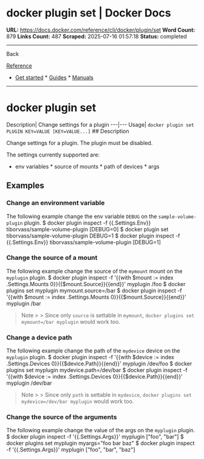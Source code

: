 # docker plugin set | Docker Docs

**URL:** https://docs.docker.com/reference/cli/docker/plugin/set
**Word Count:** 879
**Links Count:** 487
**Scraped:** 2025-07-16 01:57:18
**Status:** completed

---

Back

[Reference](https://docs.docker.com/reference/)

  * [Get started](https://docs.docker.com/get-started/)   * [Guides](https://docs.docker.com/guides/)   * [Manuals](https://docs.docker.com/manuals/)

* * *

# docker plugin set

Description| Change settings for a plugin   ---|---   Usage| `docker plugin set PLUGIN KEY=VALUE [KEY=VALUE...]`      ## Description

Change settings for a plugin. The plugin must be disabled.

The settings currently supported are:

  * env variables   * source of mounts   * path of devices   * args

## Examples

### Change an environment variable

The following example change the env variable `DEBUG` on the `sample-volume-plugin` plugin.               $ docker plugin inspect -f {{.Settings.Env}} tiborvass/sample-volume-plugin     [DEBUG=0]          $ docker plugin set tiborvass/sample-volume-plugin DEBUG=1          $ docker plugin inspect -f {{.Settings.Env}} tiborvass/sample-volume-plugin     [DEBUG=1]     

### Change the source of a mount

The following example change the source of the `mymount` mount on the `myplugin` plugin.               $ docker plugin inspect -f '{{with $mount := index .Settings.Mounts 0}}{{$mount.Source}}{{end}}' myplugin     /foo          $ docker plugins set myplugin mymount.source=/bar          $ docker plugin inspect -f '{{with $mount := index .Settings.Mounts 0}}{{$mount.Source}}{{end}}' myplugin     /bar     

> Note >  > Since only `source` is settable in `mymount`, `docker plugins set mymount=/bar myplugin` would work too.

### Change a device path

The following example change the path of the `mydevice` device on the `myplugin` plugin.               $ docker plugin inspect -f '{{with $device := index .Settings.Devices 0}}{{$device.Path}}{{end}}' myplugin          /dev/foo          $ docker plugins set myplugin mydevice.path=/dev/bar          $ docker plugin inspect -f '{{with $device := index .Settings.Devices 0}}{{$device.Path}}{{end}}' myplugin          /dev/bar     

> Note >  > Since only `path` is settable in `mydevice`, `docker plugins set mydevice=/dev/bar myplugin` would work too.

### Change the source of the arguments

The following example change the value of the args on the `myplugin` plugin.               $ docker plugin inspect -f '{{.Settings.Args}}' myplugin          ["foo", "bar"]          $ docker plugins set myplugin myargs="foo bar baz"          $ docker plugin inspect -f '{{.Settings.Args}}' myplugin          ["foo", "bar", "baz"]